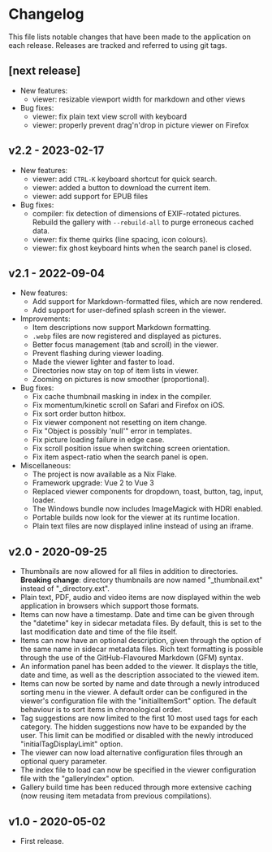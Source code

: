 # Changelog

This file lists notable changes that have been made to the application on each
release. Releases are tracked and referred to using git tags.


## [next release]

- New features:
  - viewer: resizable viewport width for markdown and other views
- Bug fixes:
  - viewer: fix plain text view scroll with keyboard
  - viewer: properly prevent drag'n'drop in picture viewer on Firefox


## v2.2 - 2023-02-17
- New features:
  - viewer: add `CTRL-K` keyboard shortcut for quick search.
  - viewer: added a button to download the current item.
  - viewer: add support for EPUB files
- Bug fixes:
  - compiler: fix detection of dimensions of EXIF-rotated pictures.
    Rebuild the gallery with `--rebuild-all` to purge erroneous cached data.
  - viewer: fix theme quirks (line spacing, icon colours).
  - viewer: fix ghost keyboard hints when the search panel is closed.


## v2.1 - 2022-09-04
- New features:
  - Add support for Markdown-formatted files, which are now rendered.
  - Add support for user-defined splash screen in the viewer.
- Improvements:
  - Item descriptions now support Markdown formatting.
  - `.webp` files are now registered and displayed as pictures.
  - Better focus management (tab and scroll) in the viewer.
  - Prevent flashing during viewer loading.
  - Made the viewer lighter and faster to load.
  - Directories now stay on top of item lists in viewer.
  - Zooming on pictures is now smoother (proportional).
- Bug fixes:
  - Fix cache thumbnail masking in index in the compiler.
  - Fix momentum/kinetic scroll on Safari and Firefox on iOS.
  - Fix sort order button hitbox.
  - Fix viewer component not resetting on item change.
  - Fix "Object is possibly 'null'" error in templates.
  - Fix picture loading failure in edge case.
  - Fix scroll position issue when switching screen orientation.
  - Fix item aspect-ratio when the search panel is open.
- Miscellaneous:
  - The project is now available as a Nix Flake.
  - Framework upgrade: Vue 2 to Vue 3
  - Replaced viewer components for dropdown, toast, button, tag, input, loader.
  - The Windows bundle now includes ImageMagick with HDRI enabled.
  - Portable builds now look for the viewer at its runtime location.
  - Plain text files are now displayed inline instead of using an iframe.


## v2.0 - 2020-09-25
- Thumbnails are now allowed for all files in addition to directories.
  __Breaking change__: directory thumbnails are now named "\_thumbnail.ext"
  instead of "\_directory.ext".
- Plain text, PDF, audio and video items are now displayed within the web
  application in browsers which support those formats.
- Items can now have a timestamp. Date and time can be given through the
  "datetime" key in sidecar metadata files. By default, this is set to the last
  modification date and time of the file itself.
- Items can now have an optional description, given through the option of the
  same name in sidecar metadata files. Rich text formatting is possible through
  the use of the GitHub-Flavoured Markdown (GFM) syntax.
- An information panel has been added to the viewer. It displays the title,
  date and time, as well as the description associated to the viewed item.
- Items can now be sorted by name and date through a newly introduced sorting
  menu in the viewer. A default order can be configured in the viewer's
  configuration file with the "initialItemSort" option. The default behaviour
  is to sort items in chronological order.
- Tag suggestions are now limited to the first 10 most used tags for each
  category. The hidden suggestions now have to be expanded by the user. This
  limit can be modified or disabled with the newly introduced
  "initialTagDisplayLimit" option.
- The viewer can now load alternative configuration files through an optional
  query parameter.
- The index file to load can now be specified in the viewer configuration file
  with the "galleryIndex" option.
- Gallery build time has been reduced through more extensive caching (now
  reusing item metadata from previous compilations).


## v1.0 - 2020-05-02
- First release.

